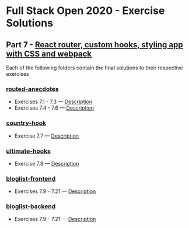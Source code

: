 # Full Stack Open 2020 - Exercise Solutions

## Part 7 - [React router, custom hooks, styling app with CSS and webpack](https://fullstackopen.com/en/part7)

Each of the following folders contain the final solutions to their respective exercises

### [routed-anecdotes](https://github.com/jeremy-ebinum/full-stack-open-2020/tree/master/part7/routed-anecdotes)

- Exercises 7.1 - 7.3 — [Description](https://fullstackopen.com/en/part7/react_router#exercises-7-1-7-3)
- Exercises 7.4 - 7.6 — [Description](https://fullstackopen.com/en/part7/custom_hooks#exercises-7-4-7-8)

### [country-hook](https://github.com/jeremy-ebinum/full-stack-open-2020/tree/master/part7/country-hook)

- Exercise 7.7 — [Description](https://fullstackopen.com/en/part7/custom_hooks#exercises-7-4-7-8)

### [ultimate-hooks](https://github.com/jeremy-ebinum/full-stack-open-2020/tree/master/part7/ultimate-hooks)

- Exercise 7.8 — [Description](https://fullstackopen.com/en/part7/custom_hooks#exercises-7-4-7-8)

### [bloglist-frontend](https://github.com/jeremy-ebinum/full-stack-open-2020/tree/master/part7/bloglist-frontend)

- Exercises 7.9 - 7.21 — [Description](https://fullstackopen.com/en/part7/exercises_extending_the_bloglist#exercises-7-9-7-21)

### [bloglist-backend](https://github.com/jeremy-ebinum/full-stack-open-2020/tree/master/part7/bloglist-backend)

- Exercises 7.9 - 7.21 — [Description](https://fullstackopen.com/en/part7/exercises_extending_the_bloglist#exercises-7-9-7-21)
